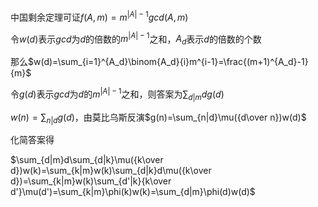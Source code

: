 中国剩余定理可证$f(A,m)=m^{|A|-1}gcd(A,m)$

令$w(d)$表示$gcd$为$d$的倍数的$m^{|A|-1}$之和，$A_d$表示$d$的倍数的个数

那么$w(d)=\sum_{i=1}^{A_d}\binom{A_d}{i}m^{i-1}=\frac{(m+1)^{A_d}-1}{m}$

令$g(d)$表示$gcd$为$d$的$m^{|A|-1}$之和，则答案为$\sum_{d|m}dg(d)​$ 

$w(n)=\sum_{n|d}g(d)$，由莫比乌斯反演$g(n)=\sum_{n|d}\mu({d\over n})w(d)$

化简答案得

$\sum_{d|m}d\sum_{d|k}\mu({k\over d})w(k)=\sum_{k|m}w(k)\sum_{d|k}d\mu({k\over d})=\sum_{k|m}w(k)\sum_{d'|k}{k\over d'}\mu(d')=\sum_{k|m}\phi(k)w(k)=\sum_{d|m}\phi(d)w(d)$



